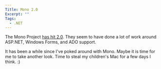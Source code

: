 ```yaml
---
Title: Mono 2.0
Excerpt: ""
Tags:
  - .NET
---
```

<p>The Mono Project <a href="http://www.mono-project.com/news/archive/2008/Oct-06.html" target="_blank">has hit 2.0</a>. They seem to have done a lot of work around ASP.NET, Windows Forms, and ADO support. </p>  <p>It has been a while since I've poked around with Mono. Maybe it is time for me to take another look. Time to steal my children's Mac for a few days I think. :)</p>